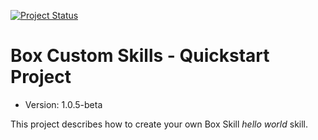 [![Project Status](https://opensource.box.com/badges/active.svg)](http://opensource.box.com/badges)

Box Custom Skills - Quickstart Project
====================================================

* Version: 1.0.5-beta 

This project describes how to create your own Box Skill _hello world_ skill.
